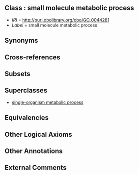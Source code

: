 
## Class : small molecule metabolic process

 * *IRI* = http://purl.obolibrary.org/obo/GO_0044281
 * *Label* = small molecule metabolic process

## Synonyms


## Cross-references


## Subsets


## Superclasses

 * [single-organism metabolic process](../../GO/10/GO_0044710.md)

## Equivalencies


## Other Logical Axioms


## Other Annotations


## External Comments

